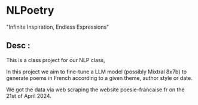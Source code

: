 # NLPoetry
"Infinite Inspiration, Endless Expressions"

## Desc :
This is a class project for our NLP class, 

In this project we aim to fine-tune a LLM model (possibly Mixtral 8x7b) to generate poems in French according to a given theme, author style or date.

We got the data via web scraping the website poesie-francaise.fr on the 21st of April 2024.

